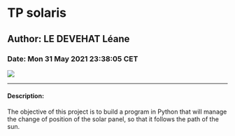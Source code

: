 # TP solaris
## Author: LE DEVEHAT Léane
### Date: Mon 31 May 2021 23:38:05 CET
![](https://img.shields.io/badge/Python-%3E%3D3.9-blue.svg)

---

#### Description:

The objective of this project is to build a program in Python that will manage the change of position of the solar panel, so that it follows the path of the sun.
